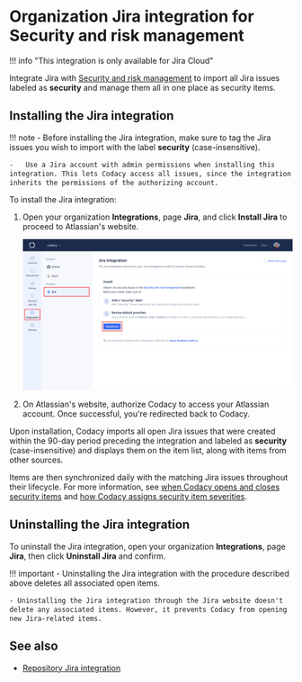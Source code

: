 # Organization Jira integration for Security and risk management

!!! info "This integration is only available for Jira Cloud"

Integrate Jira with [Security and risk management](../managing-security-and-risk.md) to import all Jira issues labeled as **security** and manage them all in one place as security items.

## Installing the Jira integration

!!! note
    -   Before installing the Jira integration, make sure to tag the Jira issues you wish to import with the label **security** (case-insensitive).

    -   Use a Jira account with admin permissions when installing this integration. This lets Codacy access all issues, since the integration inherits the permissions of the authorizing account.

To install the Jira integration:

1.  Open your organization **Integrations**, page **Jira**, and click **Install Jira** to proceed to Atlassian's website.

    ![Security and risk management Jira integration installation](images/jira-integration-srm-install.png)

1.  On Atlassian's website, authorize Codacy to access your Atlassian account. Once successful, you're redirected back to Codacy.

Upon installation, Codacy imports all open Jira issues that were created within the 90-day period preceding the integration and labeled as **security** (case-insensitive) and displays them on the item list, along with items from other sources.

Items are then synchronized daily with the matching Jira issues throughout their lifecycle. For more information, see [when Codacy opens and closes security items](../managing-security-and-risk.md#opening-and-closing-items) and [how Codacy assigns security item severities](../managing-security-and-risk.md#item-severities-and-deadlines).

## Uninstalling the Jira integration

To uninstall the Jira integration, open your organization **Integrations**, page **Jira**, then click **Uninstall Jira** and confirm.

!!! important
    - Uninstalling the Jira integration with the procedure described above deletes all associated open items.

    - Uninstalling the Jira integration through the Jira website doesn't delete any associated items. However, it prevents Codacy from opening new Jira-related items.

## See also

-   [Repository Jira integration](../../repositories-configure/integrations/jira-integration.md)

